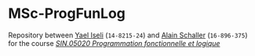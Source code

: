 # MSc-ProgFunLog

Repository between [Yael Iseli](mailto:yael.iseli@unifr.ch) (```14-8215-24```) and [Alain Schaller](mailto:alain.schaller@unifr.ch) (```16-896-375```) for the course _[SIN.05020 Programmation fonctionnelle et logique](https://www3.unifr.ch/timetable/fr/detail-du-cours.html?show=92731)_